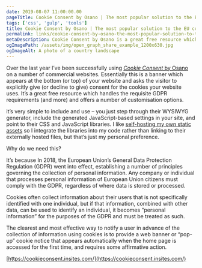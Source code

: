```yaml
---
date: 2019-08-07 11:00:00.00
pageTitle: Cookie Consent by Osano | The most popular solution to the EU cookie law
tags: ['css', 'gulp', 'tools']
title: Cookie Consent by Osano | The most popular solution to the EU cookie law
permalink: links/cookie-consent-by-osano-the-most-popular-solution-to-the-eu-cookie-law/index.html
metaDescription: Cookie Consent by Osano is a great free resource which handles the requisite GDPR requirements (and more) and offers a number of customisation options.
ogImagePath: /assets/img/open_graph_share_example_1200x630.jpg
ogImageAlt: A photo of a country landscape
---
```


Over the last year I’ve been successfully using [_Cookie Consent_ by Osano](https://cookieconsent.insites.com/) on a number of commercial websites. Essentially this is a banner which appears at the bottom (or top) of your website and asks the visitor to explicitly give (or decline to give) consent for the cookies your website uses. It’s a great free resource which handles the requisite GDPR requirements (and more) and offers a number of customisation options.

it’s very simple to include and use – you just step through their WYSIWYG generator, include the generated JavaScript-based settings in your site, and point to their CSS and JavaScript libraries. I like [self-hosting my own static assets](https://csswizardry.com/2019/05/self-host-your-static-assets/) so I integrate the libraries into my code rather than linking to their externally hosted files, but that’s just my personal preference.

Why do we need this?

It’s because In 2018, the European Union’s General Data Protection Regulation (GDPR) went into effect, establishing a number of principles governing the collection of personal information. Any company or individual that processes personal information of European Union citizens must comply with the GDPR, regardless of where data is stored or processed.

Cookies often collect information about their users that is not specifically identified with one individual, but if that information, combined with other data, can be used to identify an individual, it becomes “personal information” for the purposes of the GDPR and must be treated as such.

The clearest and most effective way to notify a user in advance of the collection of information using cookies is to provide a web banner or “pop-up” cookie notice that appears automatically when the home page is accessed for the first time, and requires some affirmative action.

[https://cookieconsent.insites.com/](https://cookieconsent.insites.com/)
